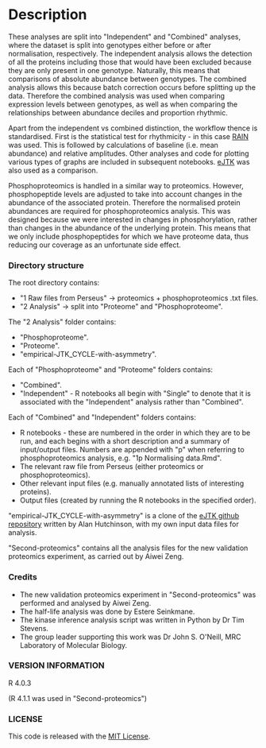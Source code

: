 # Description

These analyses are split into "Independent" and "Combined" analyses, where the dataset is split into genotypes either before or after normalisation, respectively. The independent analysis allows the detection of all the proteins including those that would have been excluded because they are only present in one genotype. Naturally, this means that comparisons of absolute abundance between genotypes. The combined analysis allows this because batch correction occurs before splitting up the data. Therefore the combined analysis was used when comparing expression levels between genotypes, as well as when comparing the relationships between abundance deciles and proportion rhythmic.

Apart from the independent vs combined distinction, the workflow thence is standardised. First is the statistical test for rhythmicity - in this case [RAIN](https://journals.sagepub.com/doi/10.1177/0748730414553029?url_ver=Z39.88-2003&rfr_id=ori:rid:crossref.org&rfr_dat=cr_pub%3dwww.ncbi.nlm.nih.gov) was used. This is followed by calculations of baseline (i.e. mean abundance) and relative amplitudes. Other analyses and code for plotting various types of graphs are included in subsequent notebooks. [eJTK](https://journals.plos.org/ploscompbiol/article?id=10.1371/journal.pcbi.1004094) was also used as a comparison.

Phosphoproteomics is handled in a similar way to proteomics. However, phosphopeptide levels are adjusted to take into account changes in the abundance of the associated protein. Therefore the normalised protein abundances are required for phosphoproteomics analysis. This was designed because we were interested in changes in phosphorylation, rather than changes in the abundance of the underlying protein. This means that we only include phosphopeptides for which we have proteome data, thus reducing our coverage as an unfortunate side effect.

### Directory structure

The root directory contains:
* "1 Raw files from Perseus" -> proteomics + phosphoproteomics .txt files.
* "2 Analysis" -> split into "Proteome" and "Phosphoproteome".
    
The "2 Analysis" folder contains:
* "Phosphoproteome".
* "Proteome".
* "empirical-JTK_CYCLE-with-asymmetry".

Each of "Phosphoproteome" and "Proteome" folders contains:
* "Combined".
* "Independent" - R notebooks all begin with "Single" to denote that it is associated with the "Independent" analysis rather than "Combined".
    
Each of "Combined" and "Independent" folders contains:
* R notebooks - these are numbered in the order in which they are to be run, and each begins with a short description and a summary of input/output files. Numbers are appended with "p" when referring to phosphoproteomics analysis, e.g. "1p Normalising data.Rmd".
* The relevant raw file from Perseus (either proteomics or phosphoproteomics).
* Other relevant input files (e.g. manually annotated lists of interesting proteins).
* Output files (created by running the R notebooks in the specified order).

"empirical-JTK_CYCLE-with-asymmetry" is a clone of the [eJTK github repository](https://github.com/alanlhutchison/empirical-JTK_CYCLE-with-asymmetry) written by Alan Hutchinson, with my own input data files for analysis.

"Second-proteomics" contains all the analysis files for the new validation proteomics experiment, as carried out by Aiwei Zeng.

### Credits
* The new validation proteomics experiment in "Second-proteomics" was performed and analysed by Aiwei Zeng.
* The half-life analysis was done by Estere Seinkmane. 
* The kinase inference analysis script was written in Python by Dr Tim Stevens.
* The group leader supporting this work was Dr John S. O'Neill, MRC Laboratory of Molecular Biology.
    
### VERSION INFORMATION

R 4.0.3

(R 4.1.1 was used in "Second-proteomics")

### LICENSE

This code is released with the [MIT License](LICENSE).
